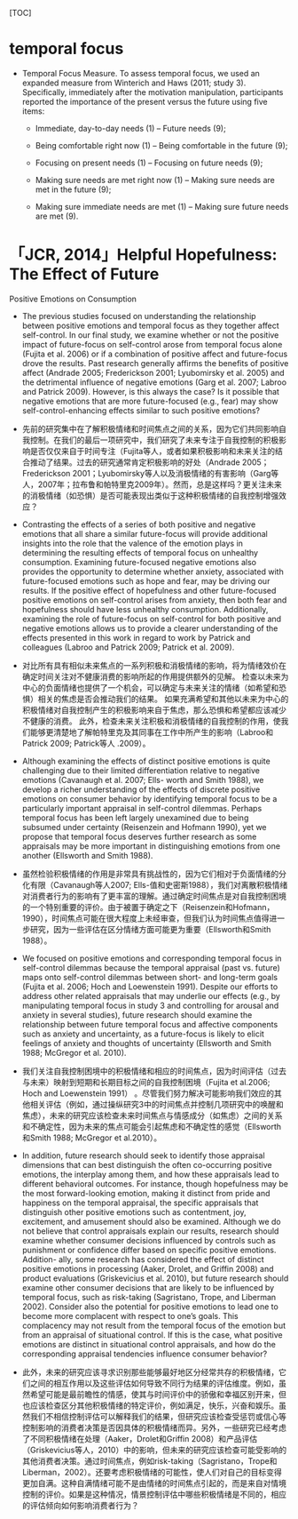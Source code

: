 [TOC]

# temporal focus

- Temporal Focus Measure. To assess temporal focus, we used an expanded measure from Winterich and Haws (2011; study 3). Specifically, immediately after the motivation manipulation, participants reported the importance of the present versus the future using five items: 

  - Immediate, day-to-day needs (1) – Future needs (9); 

  - Being comfortable right now (1) – Being comfortable in the future (9);

  - Focusing on present needs (1) – Focusing on future needs (9); 

  - Making sure needs are met right now (1) – Making sure needs are met in the future (9); 

  - Making sure immediate needs are met (1) – Making sure future needs are met (9).

    

# 「JCR, 2014」Helpful Hopefulness: The Effect of Future
Positive Emotions on Consumption

- The previous studies focused on understanding the relationship between positive emotions and temporal focus as they together affect self-control. In our final study, we examine whether or not the positive impact of future-focus on self-control arose from temporal focus alone (Fujita et al. 2006) or if a combination of positive affect and future-focus drove the results. Past research generally affirms the benefits of positive affect (Andrade 2005; Frederickson 2001; Lyubomirsky et al. 2005) and the detrimental influence of negative emotions (Garg et al. 2007; Labroo and Patrick 2009). However, is this always the case? Is it possible that negative emotions that are more future-focused (e.g., fear) may show self-control-enhancing effects similar to such positive emotions?
- 先前的研究集中在了解积极情绪和时间焦点之间的关系，因为它们共同影响自我控制。在我们的最后一项研究中，我们研究了未来专注于自我控制的积极影响是否仅仅来自于时间专注（Fujita等人，或者如果积极影响和未来关注的结合推动了结果。过去的研究通常肯定积极影响的好处（Andrade 2005；Frederickson 2001；Lyubomirsky等人以及消极情绪的有害影响（Garg等人，2007年；拉布鲁和帕特里克2009年）。然而，总是这样吗？更关注未来的消极情绪（如恐惧）是否可能表现出类似于这种积极情绪的自我控制增强效应？

- Contrasting the effects of a series of both positive and negative emotions that all share a similar future-focus will provide additional insights into the role that the valence of the emotion plays in determining the resulting effects of temporal focus on unhealthy consumption. Examining future-focused negative emotions also provides the opportunity to determine whether anxiety, associated with future-focused emotions such as hope and fear, may be driving our results. If the positive effect of hopefulness and other future-focused positive emotions on self-control arises from anxiety, then both fear and hopefulness should have less unhealthy consumption. Additionally, examining the role of future-focus on self-control for both positive and negative emotions allows us to provide a clearer understanding of the effects presented in this work in regard to work by Patrick and colleagues (Labroo and Patrick 2009; Patrick et al. 2009).
- 对比所有具有相似未来焦点的一系列积极和消极情绪的影响，将为情绪效价在确定时间关注对不健康消费的影响所起的作用提供额外的见解。 检查以未来为中心的负面情绪也提供了一个机会，可以确定与未来关注的情绪（如希望和恐惧）相关的焦虑是否会推动我们的结果。 如果充满希望和其他以未来为中心的积极情绪对自我控制产生的积极影响来自于焦虑，那么恐惧和希望都应该减少不健康的消费。 此外，检查未来关注积极和消极情绪的自我控制的作用，使我们能够更清楚地了解帕特里克及其同事在工作中所产生的影响（Labroo和Patrick 2009; Patrick等人 .2009）。
- Although examining the effects of distinct positive emotions is quite challenging due to their limited differentiation relative to negative emotions (Cavanaugh et al. 2007; Ells- worth and Smith 1988), we develop a richer understanding of the effects of discrete positive emotions on consumer behavior by identifying temporal focus to be a particularly important appraisal in self-control dilemmas. Perhaps temporal focus has been left largely unexamined due to being subsumed under certainty (Reisenzein and Hofmann 1990), yet we propose that temporal focus deserves further research as some appraisals may be more important in distinguishing emotions from one another (Ellsworth and Smith 1988).
- 虽然检验积极情绪的作用是非常具有挑战性的，因为它们相对于负面情绪的分化有限（Cavanaugh等人2007; Ells-值和史密斯1988），我们对离散积极情绪对消费者行为的影响有了更丰富的理解。通过确定时间焦点是对自我控制困境的一个特别重要的评价。由于被置于确定之下（Reisenzein和Hofmann，1990），时间焦点可能在很大程度上未经审查，但我们认为时间焦点值得进一步研究，因为一些评估在区分情绪方面可能更为重要（Ellsworth和Smith 1988）。
- We focused on positive emotions and corresponding temporal focus in self-control dilemmas because the temporal appraisal (past vs. future) maps onto self-control dilemmas between short- and long-term goals (Fujita et al. 2006; Hoch and Loewenstein 1991). Despite our efforts to address other related appraisals that may underlie our effects (e.g., by manipulating temporal focus in study 3 and controlling for arousal and anxiety in several studies), future research should examine the relationship between future temporal focus and affective components such as anxiety and uncertainty, as a future-focus is likely to elicit feelings of anxiety and thoughts of uncertainty (Ellsworth and Smith 1988; McGregor et al. 2010).
- 我们关注自我控制困境中的积极情绪和相应的时间焦点，因为时间评估（过去与未来）映射到短期和长期目标之间的自我控制困境（Fujita et al.2006; Hoch and Loewenstein 1991） 。尽管我们努力解决可能影响我们效应的其他相关评估（例如，通过操纵研究3中的时间焦点并控制几项研究中的唤醒和焦虑），未来的研究应该检查未来时间焦点与情感成分（如焦虑）之间的关系和不确定性，因为未来的焦点可能会引起焦虑和不确定性的感觉（Ellsworth和Smith 1988; McGregor et al.2010）。
- In addition, future research should seek to identify those appraisal dimensions that can best distinguish the often co-occurring positive emotions, the interplay among them, and how these appraisals lead to different behavioral outcomes. For instance, though hopefulness may be the most forward-looking emotion, making it distinct from pride and happiness on the temporal appraisal, the specific appraisals that distinguish other positive emotions such as contentment, joy, excitement, and amusement should also be examined. Although we do not believe that control appraisals explain our results, research should examine whether consumer decisions influenced by controls such as punishment or confidence differ based on specific positive emotions. Addition- ally, some research has considered the effect of distinct positive emotions in processing (Aaker, Drolet, and Griffin 2008) and product evaluations (Griskevicius et al. 2010), but future research should examine other consumer decisions that are likely to be influenced by temporal focus, such as risk-taking (Sagristano, Trope, and Liberman 2002). Consider also the potential for positive emotions to lead one to become more complacent with respect to one’s goals. This complacency may not result from the temporal focus of the emotion but from an appraisal of situational control. If this is the case, what positive emotions are distinct in situational control appraisals, and how do the corresponding appraisal tendencies influence consumer behavior?
- 此外，未来的研究应该寻求识别那些能够最好地区分经常共存的积极情绪，它们之间的相互作用以及这些评估如何导致不同行为结果的评估维度。例如，虽然希望可能是最前瞻性的情感，使其与时间评价中的骄傲和幸福区别开来，但也应该检查区分其他积极情绪的特定评价，例如满足，快乐，兴奋和娱乐。虽然我们不相信控制评估可以解释我们的结果，但研究应该检查受惩罚或信心等控制影响的消费者决策是否因具体的积极情绪而异。另外，一些研究已经考虑了不同积极情绪在处理（Aaker，Drolet和Griffin 2008）和产品评估（Griskevicius等人，2010）中的影响，但未来的研究应该检查可能受影响的其他消费者决策。通过时间焦点，例如risk-taking（Sagristano，Trope和Liberman，2002）。还要考虑积极情绪的可能性，使人们对自己的目标变得更加自满。这种自满情绪可能不是由情绪的时间焦点引起的，而是来自对情境控制的评价。如果是这种情况，情景控制评估中哪些积极情绪是不同的，相应的评估倾向如何影响消费者行为？